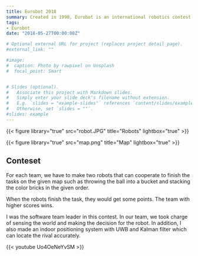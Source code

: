 ```yaml
---
title: Eurobot 2018
summary: Created in 1998, Eurobot is an international robotics contest.
tags:
- Eurobot
date: "2018-05-27T00:00:00Z"

# Optional external URL for project (replaces project detail page).
#external_link: ""

#image:
#  caption: Photo by rawpixel on Unsplash
#  focal_point: Smart


# Slides (optional).
#   Associate this project with Markdown slides.
#   Simply enter your slide deck's filename without extension.
#   E.g. `slides = "example-slides"` references `content/slides/example-slides.md`.
#   Otherwise, set `slides = ""`.
#slides: example
---
```

{{< figure library="true" src="robot.JPG" title="Robots" lightbox="true" >}}

{{< figure library="true" src="map.png" title="Map" lightbox="true" >}}
## Conteset
For each team, we have to make two robots that can cooperate to finish the tasks on the given map such as throwing the ball into a bucket and stacking the color bricks in the given order.<br>

When the robots finish the task, they would get some points. The team with higher scores wins.

I was the software team leader in this contest. In our team, we took charge of sensing the world and making the decision for the robot. In addition, I also made an indoor positioning system with UWB and Kalman filter which can locate the rival accurately.


{{< youtube Uo4OeNeYvSM >}}
